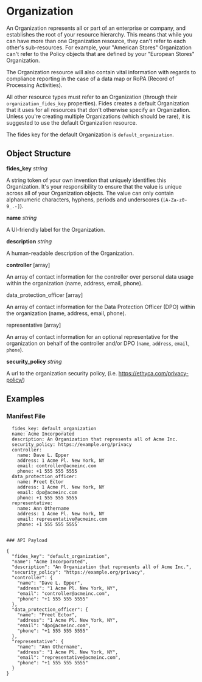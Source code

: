 # Organization

An Organization represents all or part of an enterprise or company, and establishes the root of your resource hierarchy. This means that while you can have more than one Organization resource, they can't refer to each other's sub-resources. For example, your "American Stores" Organization can't refer to the Policy objects that are defined by your "European Stores" Organization.

The Organization resource will also contain vital information with regards to compliance reporting in the case of a data map or RoPA (Record of Processing Activities).

All other resource types must refer to an Organization (through their `organization_fides_key` properties). Fides creates a default Organization that it uses for all resources that don't otherwise specify an Organization. Unless you're creating multiple Organizations (which should be rare), it is suggested to use the default Organization resource.

The fides key for the default Organization is `default_organization`.

## Object Structure

**fides_key**  *string*

A string token of your own invention that uniquely identifies this Organization. It's your responsibility to ensure that the value is unique across all of your Organization objects. The value can only contain alphanumeric characters, hyphens, periods and underscores (`[A-Za-z0-9_.-]`).

**name**  *string*

A UI-friendly label for the Organization.

**description**  *string*

A human-readable description of the Organization.

**controller**  [array]

An array of contact information for the controller over personal data usage within the organization (name, address, email, phone).

data_protection_officer  [array]

An array of contact information for the Data Protection Officer (DPO) within the organization (name, address, email, phone).

representative  [array]

An array of contact information for an optional representative for the organization on behalf of the controller and/or DPO (`name`, `address`, `email`, `phone`).

**security_policy**  *string*

A url to the organization security policy, (i.e. https://ethyca.com/privacy-policy/)

## Examples

### Manifest File


```organization:
  fides_key: default_organization
  name: Acme Incorporated
  description: An Organization that represents all of Acme Inc.
  security_policy: https://example.org/privacy
  controller:
    name: Dave L. Epper
    address: 1 Acme Pl. New York, NY
    email: controller@acmeinc.com
    phone: +1 555 555 5555
  data_protection_officer:
    name: Preet Ector
    address: 1 Acme Pl. New York, NY
    email: dpo@acmeinc.com
    phone: +1 555 555 5555
  representative:
    name: Ann Othername
    address: 1 Acme Pl. New York, NY
    email: representative@acmeinc.com
    phone: +1 555 555 5555`


### API Payload

```
```
{
  "fides_key": "default_organization",
  "name": "Acme Incorporated",
  "description": "An Organization that represents all of Acme Inc.",
  "security_policy": "https://example.org/privacy",
  "controller": {
    "name": "Dave L. Epper",
    "address": "1 Acme Pl. New York, NY",
    "email": "controller@acmeinc.com",
    "phone": "+1 555 555 5555"
  },
  "data_protection_officer": {
    "name": "Preet Ector",
    "address": "1 Acme Pl. New York, NY",
    "email": "dpo@acmeinc.com",
    "phone": "+1 555 555 5555"
  },
  "representative": {
    "name": "Ann Othername",
    "address": "1 Acme Pl. New York, NY",
    "email": "representative@acmeinc.com",
    "phone": "+1 555 555 5555"
  }
}
```



